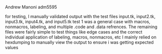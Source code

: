 Andrew Manoni adm5595

for testing, I manually validated output with the test files input.tk, input2.tk, input3.tk, input4.tk, and input5.tk
test 1 was a general case with macros, nonmacros, labeling, and multiple .code and .data refrences. The remaining files were 
fairly simple to test things like edge cases and the correct individual application of labeling, macros, nonmacros, etc I mainly 
relied on hexdumping to manually view the output to ensure i was getting expected values